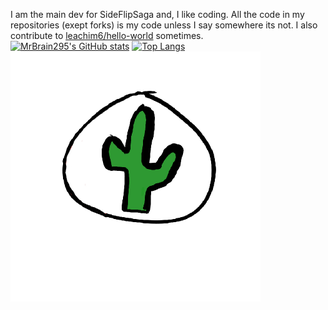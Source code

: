 I am the main dev for SideFlipSaga and, I like coding. All the code in my repositories (exept forks) is my code unless I say somewhere its not.
I also contribute to [leachim6/hello-world](https://github.com/leachim6/hello-world) sometimes.
<br/>
[![MrBrain295's GitHub stats](https://github-readme-stats.vercel.app/api?username=MrBrain295)](https://github.com/anuraghazra/github-readme-stats)
[![Top Langs](https://github-readme-stats.vercel.app/api/top-langs/?username=MrBrain295&show_icons=true)](https://github.com/anuraghazra/github-readme-stats)
![My Profile Picture](pfp.png)
